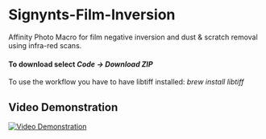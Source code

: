 # Signynts-Film-Inversion
Affinity Photo Macro for film negative inversion and dust &amp; scratch removal using infra-red scans.

#### To download select *Code -> Download ZIP*

To use the workflow you have to have libtiff installed: *brew install libtiff*

## Video Demonstration
[![Video Demonstration](https://res.cloudinary.com/marcomontalbano/image/upload/v1623863376/video_to_markdown/images/youtube--J4ONo155jfw-c05b58ac6eb4c4700831b2b3070cd403.jpg)](https://youtu.be/J4ONo155jfw "Video Demonstration")
